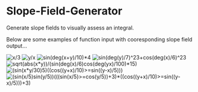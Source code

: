 # Slope-Field-Generator
Generate slope fields to visually assess an integral.

Below are some examples of function input with cooresponding slope field output...

![x/3](https://i.gyazo.com/314f463f2a444c3771f74cd5e5bf6336.png)
![y/x](https://i.gyazo.com/e751fcfcab2ffc0571fcf1a52816e7de.png)
![sin(deg(x+y)/10)*4](https://i.gyazo.com/a3c3d7c79ddf709d02e9ec60387b9127.png)
![sin(deg(y)/7)^2*3+cos(deg(x)/6)^2*3](https://i.gyazo.com/1154245792c20d1105ffce040ecdcd06.png)
![sqrt(abs(x*y))/(sin(deg(x)/6)*cos(deg(y*x)/100)*15)](https://i.gyazo.com/5e0148e7e979d446c0d80f863d18299c.png)
![(sin(x*y/30)*5)*((cos((y+x)/10)>=sin((y-x)/5)))](https://i.gyazo.com/243b33e9d8d1c4ce8878e36fb07b456b.png)
![(sin(x/5)*sin(y/5))*(((sin(x/5)>=cos(y/5))+3)*((cos((y+x)/10)>=sin((y-x)/5)))+3)](https://i.gyazo.com/9d8997d1be4eb634e39f4c72f4c87f09.png)
